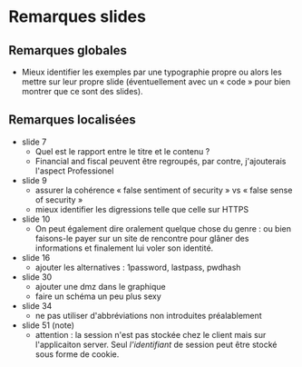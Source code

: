 # Remarques slides

## Remarques globales
* Mieux identifier les exemples par une typographie propre ou alors les mettre sur leur propre slide (éventuellement avec un « code » pour bien montrer que ce sont des slides).

## Remarques localisées

* slide 7
  * Quel est le rapport entre le titre et le contenu ?
  * Financial and fiscal peuvent être regroupés, par contre, j'ajouterais l'aspect Professionel
* slide 9
  * assurer la cohérence « false sentiment of security » vs « false sense of security »
  * mieux identifier les digressions telle que celle sur HTTPS
* slide 10
  * On peut également dire oralement quelque chose du genre : ou bien faisons-le payer sur un site de rencontre pour glâner des informations et finalement lui voler son identité.
* slide 16
  * ajouter les alternatives : 1password, lastpass, pwdhash
* slide 30
  * ajouter une dmz dans le graphique
  * faire un schéma un peu plus sexy
* slide 34
  * ne pas utiliser d'abbréviations non introduites préalablement
* slide 51 (note)
  * attention : la session n'est pas stockée chez le client mais sur l'applicaiton server. Seul _l'identifiant_ de session peut être stocké sous forme de cookie.
